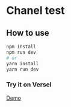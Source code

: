 # Chanel test

## How to use

```bash
npm install
npm run dev
# or
yarn install
yarn run dev
```

### Try it on Versel

[Demo](https://chanel-test.vercel.app)
